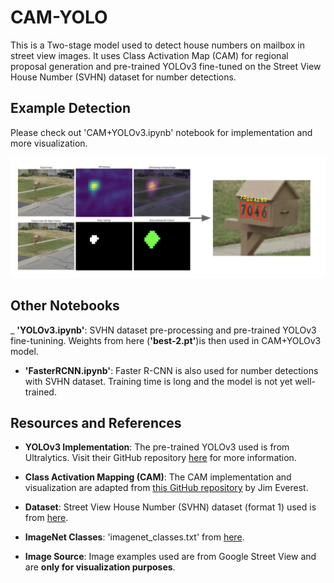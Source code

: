 # CAM-YOLO

This is a Two-stage model used to detect house numbers on mailbox in street view images. It uses Class Activation Map (CAM) for regional proposal generation and pre-trained YOLOv3 fine-tuned on the Street View House Number (SVHN) dataset for number detections.

## Example Detection

Please check out 'CAM+YOLOv3.ipynb' notebook for implementation and more visualization.

![Example1](example1.png)

## Other Notebooks

_ **'YOLOv3.ipynb'**: SVHN dataset pre-processing and pre-trained YOLOv3 fine-tunining. Weights from here (**'best-2.pt'**)is then used in CAM+YOLOv3 model.

- **'FasterRCNN.ipynb'**: Faster R-CNN is also used for number detections with SVHN dataset. Training time is long and the model is not yet well-trained.


## Resources and References

- **YOLOv3 Implementation**: The pre-trained YOLOv3 used is from Ultralytics. Visit their GitHub repository [here](https://github.com/ultralytics/yolov3) for more information.

- **Class Activation Mapping (CAM)**: The CAM implementation and visualization are adapted from [this GitHub repository](https://github.com/JimEverest/CAM) by Jim Everest.

- **Dataset**: Street View House Number (SVHN) dataset (format 1) used is from [here](http://ufldl.stanford.edu/housenumbers/).

- **ImageNet Classes**: 'imagenet_classes.txt' from [here](https://gist.github.com/ageitgey/4e1342c10a71981d0b491e1b8227328b).

- **Image Source**: Image examples used are from Google Street View and are **only for visualization purposes**.
